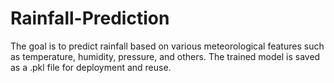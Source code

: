 # Rainfall-Prediction
The goal is to predict rainfall based on various meteorological features such as temperature, humidity, pressure, and others. The trained model is saved as a .pkl file for deployment and reuse.
